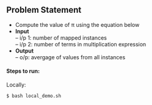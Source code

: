 ## Problem Statement

- Compute the value of π using the equation below<br>
- <strong>Input</strong><br>
  – i/p 1: number of mapped instances<br>
  – i/p 2: number of terms in multiplication expression<br>
- <strong>Output</strong><br>
  – o/p: avergage of values from all instances<br>

#### Steps to run:

Locally:<br>
```bash
$ bash local_demo.sh
```